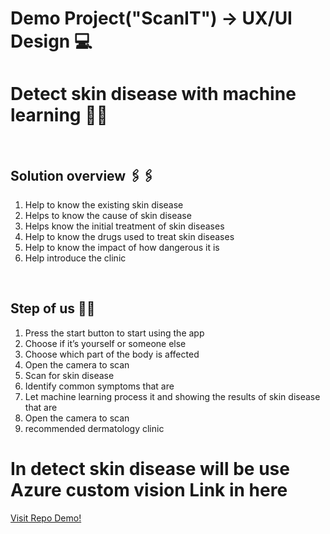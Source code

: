 # Demo Project("ScanIT") -> UX/UI Design 💻

<h1>Detect skin disease with machine learning 🔬🦠</h1>
</br>
<h2>Solution overview 🖇️🖇️</h2>
<ol>
<li>Help to know the existing skin disease</li>
<li>Helps to know the cause of skin disease</li>
<li>Helps know the initial treatment of skin diseases</li>
<li>Help to know the drugs used to treat skin diseases</li>
<li>Help to know the impact of how dangerous it is</li>
<li>Help introduce the clinic</li>
</ol>
</br>
<h2>Step of us 📝📝</h2>
<ol>
<li>Press the start button to start using the app</li>
<li>Choose if it’s yourself or someone else</li>
<li>Choose which part of the body is affected</li>
<li>Open the camera to scan</li>
<li>Scan for skin disease</li>
<li>Identify common symptoms that are</li>
<li>Let machine learning process it and showing the results of skin disease that are</li>
<li>Open the camera to scan</li>
<li>recommended dermatology clinic</li>
</ol>
<h1>In detect skin disease will be use Azure custom vision Link in here</h1>
<a href="https://github.com/Kodyffffffff/web_scanDisease">Visit Repo Demo!</a>
